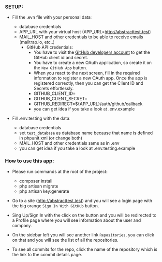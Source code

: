 ### SETUP:

- Fill the .evn file with your personal data:
    - database credentials
    - APP_URL with your virtual host (APP_URL=http://abstracttest.test)
    - MAIL_HOST and other credentials to be able to receive emails (mailtrap.io, etc..)
        - GitHub API credentials:
            - You have to visit the [GitHub developers account](https://github.com/settings/developers) to get the GitHub client id and secret.
            - You have to create a new OAuth application, so create it on the `New GitHub App` button.
            - When you react to the next screen, fill in the required information to register a new OAuth app.
              Once the app is registered correctly, then you can get the Client ID and Secrets effortlessly.
            - GITHUB_CLIENT_ID=
            - GITHUB_CLIENT_SECRET=
            - GITHUB_REDIRECT=${APP_URL}/auth/github/callback
            - you can get idea if you take a look at .env.example


- Fill .env.testing with the data:
    - database credentials
    - set `test_database` as database name because that name is defined in phpunit.xml (or change both)
    - MAIL_HOST and other credentials same as in .env
    - you can get idea if you take a look at .env.testing.example



### How to use this app:

- Please run commands at the root of the project:
    - composer install
    - php artisan migrate
    - php artisan key:generate


- Go to a site (http://abstracttest.test) and you will see a login page with the big orange `Sign In With GitHub` button.
- Sing Up/Sign In with the click on the button and you will be redirected to a Profile page where you will see information about the user and company.
- On the sidebar left you will see another link `Repositories`, you can click on that and you will see the list of all the repositories.
- To see all commits for the repo, click the name of the repository which is the link to the commit details page.

